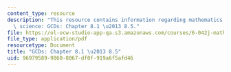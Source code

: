 ```yaml
---
content_type: resource
description: "This resource contains information regarding mathematics for computer\
  \ science: GCDs: Chapter 8.1 \u2013 8.5."
file: https://ol-ocw-studio-app-qa.s3.amazonaws.com/courses/6-042j-mathematics-for-computer-science-spring-2015/9697958998608067df0f919a6f5afd46_MIT6_042JS15_Session12.pdf
file_type: application/pdf
resourcetype: Document
title: "GCDs: Chapter 8.1 \u2013 8.5"
uid: 96979589-9860-8067-df0f-919a6f5afd46
---
```

